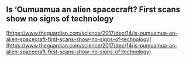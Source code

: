 ## Is ‘Oumuamua an alien spacecraft? First scans show no signs of technology
  
  [https://www.theguardian.com/science/2017/dec/14/is-oumuamua-an-alien-spacecraft-first-scans-show-no-signs-of-technology](https://www.theguardian.com/science/2017/dec/14/is-oumuamua-an-alien-spacecraft-first-scans-show-no-signs-of-technology)